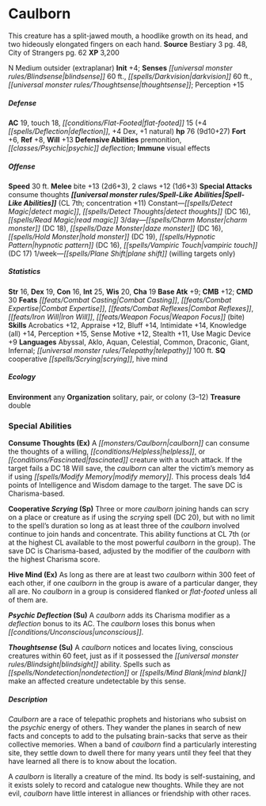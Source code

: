 ﻿---
cssclass: [monsters]
title1: Caulborn
desc_short: This creature has a split-jawed mouth, a hoodlike growth on its head,
  and two hideously elongated fingers on each hand.
title2: Caulborn
CR: 7
sources:
- name: Bestiary 3
  page: 48
  link: http://paizo.com/products/btpy8odu?Pathfinder-Roleplaying-Game-Bestiary-3
- name: City of Strangers
  page: 62
  link: http://paizo.com/store/downloads/pathfinder/pathfinderChronicles/pathfinderRPG/v5748btpy8fda
XP: 3200
alignment: N
size: Medium
type: outsider
subtypes:
- extraplanar
initiative:
  bonus: 4
senses:
  blindsense: 60
  darkvision: 60
  thoughtsense: true
AC:
  AC: 19
  touch: 18
  flat_footed: 15
  components:
    deflection: 4
    dex: 4
    natural: 1
HP:
  HP: 76
  long: 9d10+27
saves:
  fort: 6
  ref: 8
  will: 13
defensive_abilities:
- premonition
- psychic deflection
immunities:
- visual effects
speeds:
  base: 30
attacks:
  melee:
  - - text: bite +13 (2d6+3)
      entries:
      - - damage: 2d6+3
      attack: bite
      bonus:
      - 13
    - text: 2 claws +12 (1d6+3)
      entries:
      - - damage: 1d6+3
      count: 2
      attack: claws
      bonus:
      - 12
  special:
  - consume thoughts
spell_like_abilities:
  entries:
  - name: detect magic
    source: default
    freq: Constant
  - name: detect thoughts
    source: default
    freq: Constant
    DC: 16
  - name: read magic
    source: default
    freq: Constant
  - name: charm monster
    source: default
    freq: 3/day
    DC: 18
  - name: daze monster
    source: default
    freq: 3/day
    DC: 16
  - name: hold monster
    source: default
    freq: 3/day
    DC: 19
  - name: hypnotic pattern
    source: default
    freq: 3/day
    DC: 16
  - name: vampiric touch
    source: default
    freq: 3/day
    DC: 17
  - name: plane shift
    source: default
    freq: 1/week
    other: willing targets only
  sources:
  - name: default
    CL: 7
    concentration: 11
ability_scores:
  STR: 16
  DEX: 19
  CON: 16
  INT: 25
  WIS: 20
  CHA: 19
BAB: 9
CMB: 12
CMD: 30
feats:
- name: Combat Casting
- name: Combat Expertise
- name: Combat Reflexes
- name: Iron Will
- name: Weapon Focus (bite)
skills:
  Acrobatics: 12
  Appraise: 12
  Bluff: 14
  Intimidate: 14
  Knowledge (all): 14
  Perception: 15
  Sense Motive: 12
  Stealth: 11
  Use Magic Device: 9
languages:
- Abyssal
- Aklo
- Aquan
- Celestial
- Common
- Draconic
- Giant
- Infernal
- telepathy 100 ft.
special_qualities:
- cooperative scrying
- hive mind
ecology:
  environment: any
  organization: solitary, pair, or colony (3-12)
  treasure_type: double
special_abilities:
  Consume Thoughts (Ex): A caulborn can consume the thoughts of a willing, helpless,
    or fascinated creature with a touch attack. If the target fails a DC 18 Will save,
    the caulborn can alter the victim's memory as if using modify memory. This process
    deals 1d4 points of Intelligence and Wisdom damage to the target. The save DC
    is Charisma-based.
  Cooperative Scrying (Sp): Three or more caulborn joining hands can scry on a place
    or creature as if using the scrying spell (DC 20), but with no limit to the spell's
    duration so long as at least three of the caulborn involved continue to join hands
    and concentrate. This ability functions at CL 7th (or at the highest CL available
    to the most powerful caulborn in the group). The save DC is Charisma-based, adjusted
    by the modifier of the caulborn with the highest Charisma score.
  Hive Mind (Ex): As long as there are at least two caulborn within 300 feet of each
    other, if one caulborn in the group is aware of a particular danger, they all
    are. No caulborn in a group is considered flanked or flat-footed unless all of
    them are.
  Psychic Deflection (Su): A caulborn adds its Charisma modifier as a deflection bonus
    to its AC. The caulborn loses this bonus when unconscious.
  Thoughtsense (Su): A caulborn notices and locates living, conscious creatures within
    60 feet, just as if it possessed the blindsight ability. Spells such as nondetection
    or mind blank make an affected creature undetectable by this sense.
desc_long: |-
  Caulborn are a race of telepathic prophets and historians who subsist on the psychic energy of others. They wander the planes in search of new facts and concepts to add to the pulsating brain-sacks that serve as their collective memories. When a band of caulborn find a particularly interesting site, they settle down to dwell there for many years until they feel that they have learned all there is to know about the location.

  A caulborn is literally a creature of the mind. Its body is self-sustaining, and it exists solely to record and catalogue new thoughts. While they are not evil, caulborn have little interest in alliances or friendship with other races.

---

# Caulborn
This creature has a split-jawed mouth, a hoodlike growth on its head, and two hideously elongated fingers on each hand.
**Source** Bestiary 3 pg. 48, City of Strangers pg. 62
**XP** 3,200

N Medium outsider (extraplanar)
**Init** +4; **Senses** _[[universal monster rules/Blindsense|blindsense]]_ 60 ft., _[[spells/Darkvision|darkvision]]_ 60 ft., _[[universal monster rules/Thoughtsense|thoughtsense]]_; Perception +15

##### Defense

**AC** 19, touch 18, _[[conditions/Flat-Footed|flat-footed]]_ 15 (+4 _[[spells/Deflection|deflection]]_, +4 Dex, +1 natural)
**hp** 76 (9d10+27)
**Fort** +6, **Ref** +8, **Will** +13
**Defensive Abilities** premonition, _[[classes/Psychic|psychic]]_ _deflection_; **Immune** visual effects

##### Offense
**Speed** 30 ft.
**Melee** bite +13 (2d6+3), 2 claws +12 (1d6+3)
**Special Attacks** consume thoughts
**_[[universal monster rules/Spell-Like Abilities|Spell-Like Abilities]]_** (CL 7th; concentration +11)
Constant—_[[spells/Detect Magic|detect magic]]_, _[[spells/Detect Thoughts|detect thoughts]]_ (DC 16), _[[spells/Read Magic|read magic]]_
3/day—_[[spells/Charm Monster|charm monster]]_ (DC 18), _[[spells/Daze Monster|daze monster]]_ (DC 16), _[[spells/Hold Monster|hold monster]]_ (DC 19), _[[spells/Hypnotic Pattern|hypnotic pattern]]_ (DC 16), _[[spells/Vampiric Touch|vampiric touch]]_ (DC 17)
1/week—_[[spells/Plane Shift|plane shift]]_ (willing targets only)

##### Statistics
**Str** 16, **Dex** 19, **Con** 16, **Int** 25, **Wis** 20, **Cha** 19
**Base Atk** +9; **CMB** +12; **CMD** 30
**Feats** _[[feats/Combat Casting|Combat Casting]]_, _[[feats/Combat Expertise|Combat Expertise]]_, _[[feats/Combat Reflexes|Combat Reflexes]]_, _[[feats/Iron Will|Iron Will]]_, _[[feats/Weapon Focus|Weapon Focus]]_ (bite)
**Skills** Acrobatics +12, Appraise +12, Bluff +14, Intimidate +14, Knowledge (all) +14, Perception +15, Sense Motive +12, Stealth +11, Use Magic Device +9
**Languages** Abyssal, Aklo, Aquan, Celestial, Common, Draconic, Giant, Infernal; _[[universal monster rules/Telepathy|telepathy]]_ 100 ft.
**SQ** cooperative _[[spells/Scrying|scrying]]_, hive mind

##### Ecology

**Environment** any
**Organization** solitary, pair, or colony (3–12)
**Treasure** double

### Special Abilities

**Consume Thoughts (Ex)** A _[[monsters/Caulborn|caulborn]]_ can consume the thoughts of a willing, _[[conditions/Helpless|helpless]]_, or _[[conditions/Fascinated|fascinated]]_ creature with a touch attack. If the target fails a DC 18 Will save, the _caulborn_ can alter the victim’s memory as if using _[[spells/Modify Memory|modify memory]]_. This process deals 1d4 points of Intelligence and Wisdom damage to the target. The save DC is Charisma-based.

**Cooperative _Scrying_ (Sp)** Three or more _caulborn_ joining hands can scry on a place or creature as if using the _scrying_ spell (DC 20), but with no limit to the spell’s duration so long as at least three of the _caulborn_ involved continue to join hands and concentrate. This ability functions at CL 7th (or at the highest CL available to the most powerful _caulborn_ in the group). The save DC is Charisma-based, adjusted by the modifier of the _caulborn_ with the highest Charisma score.

**Hive Mind (Ex)** As long as there are at least two _caulborn_ within 300 feet of each other, if one _caulborn_ in the group is aware of a particular danger, they all are. No _caulborn_ in a group is considered flanked or _flat-footed_ unless all of them are.

**_Psychic_ _Deflection_ (Su)** A _caulborn_ adds its Charisma modifier as a _deflection_ bonus to its AC. The _caulborn_ loses this bonus when _[[conditions/Unconscious|unconscious]]_.

**_Thoughtsense_ (Su)** A _caulborn_ notices and locates living, conscious creatures within 60 feet, just as if it possessed the _[[universal monster rules/Blindsight|blindsight]]_ ability. Spells such as _[[spells/Nondetection|nondetection]]_ or _[[spells/Mind Blank|mind blank]]_ make an affected creature undetectable by this sense.

##### Description

_Caulborn_ are a race of telepathic prophets and historians who subsist on the _psychic_ energy of others. They wander the planes in search of new facts and concepts to add to the pulsating brain-sacks that serve as their collective memories. When a band of _caulborn_ find a particularly interesting site, they settle down to dwell there for many years until they feel that they have learned all there is to know about the location.

A _caulborn_ is literally a creature of the mind. Its body is self-sustaining, and it exists solely to record and catalogue new thoughts. While they are not evil, _caulborn_ have little interest in alliances or friendship with other races.